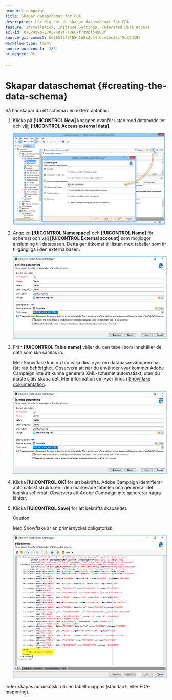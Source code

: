 ```yaml
---
product: campaign
title: Skapar dataschemat för FDA
description: Lär dig hur du skapar dataschemat för FDA
feature: Installation, Instance Settings, Federated Data Access
exl-id: 8702499b-1700-4d1f-a0e0-f7a9dfb4b88f
source-git-commit: b666535f7f82d1b8c2da4fbce1bc25cf8d39d187
workflow-type: tm+mt
source-wordcount: '183'
ht-degree: 0%

---
```


# Skapar dataschemat {#creating-the-data-schema}



Så här skapar du ett schema i en extern databas:

1. Klicka på **[!UICONTROL New]** knappen ovanför listan med datamodeller och välj **[!UICONTROL Access external data]**.

   ![](assets/wf_new_schema_fda.png)

1. Ange en **[!UICONTROL Namespace]** och  **[!UICONTROL Name]** för schemat och välj **[!UICONTROL External account]** som möjliggör anslutning till databasen. Detta ger åtkomst till listan med tabeller som är tillgängliga i den externa basen.

   ![](assets/wf_new_schema_select_table_fda.png)

1. Från **[!UICONTROL Table name]** väljer du den tabell som innehåller de data som ska samlas in.

   Med Snowflake kan du här välja dina vyer om databasanvändaren har fått rätt behörighet. Observera att när du använder vyer kommer Adobe Campaign inte att kunna generera XML-schemat automatiskt, utan du måste själv skapa det. Mer information om vyer finns i [Snowflake dokumentation](https://docs.snowflake.com/en/user-guide/views-introduction.html).

   ![](assets/wf_new_schema_select_table_fda.png)

1. Klicka **[!UICONTROL OK]** för att bekräfta. Adobe Campaign identifierar automatiskt strukturen i den markerade tabellen och genererar det logiska schemat. Observera att Adobe Campaign inte genererar några länkar.

1. Klicka **[!UICONTROL Save]** för att bekräfta skapandet.

   >[!CAUTION]
   >
   >Med Snowflake är en primärnyckel obligatorisk.

   ![](assets/wf_new_schema_generate_fda.png)

Index skapas automatiskt när en tabell mappas (standard- eller FDA-mappning).

